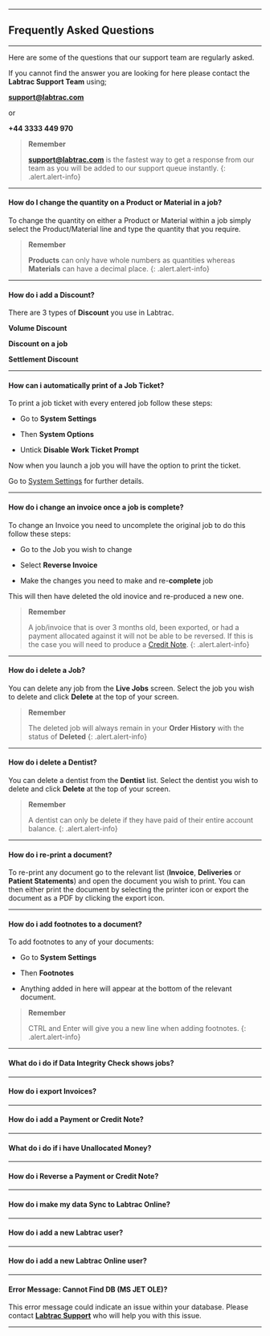 - - -

## Frequently Asked Questions

- - -

Here are some of the questions that our support team are regularly asked.

If you cannot find the answer you are looking for here please contact the **Labtrac Support Team** using;

<a name="supportfaq"></a>

**support@labtrac.com**

or

**+44 3333 449 970**

>**Remember**
>
>**support@labtrac.com** is the fastest way to get a response from our team as you will be added to our support queue instantly.
{: .alert.alert-info}

- - -

#### How do I change the quantity on a Product or Material in a job?

To change the quantity on either a Product or Material within a job simply select the Product/Material line and type the quantity that you require.

>**Remember**
>
>**Products** can only have whole numbers as quantities whereas **Materials** can have a decimal place.
{: .alert.alert-info}
- - -

#### How do i add a Discount?

There are 3 types of **Discount** you use in Labtrac.

**Volume Discount**

**Discount on a job**

**Settlement Discount**

- - - 

#### How can i automatically print of a Job Ticket?

To print a job ticket with every entered job follow these steps:

+ Go to **System Settings** 

+ Then **System Options**

+ Untick **Disable Work Ticket Prompt**

Now when you launch a job you will have the option to print the ticket.

Go to [System Settings](#systemsettings) for further details.

- - - 

#### How do i change an invoice once a job is complete?

To change an Invoice you need to uncomplete the original job to do this follow these steps:

+ Go to the Job you wish to change

+ Select **Reverse Invoice**

+ Make the changes you need to make and re-**complete** job

This will then have deleted the old inovice and re-produced a new one.

>**Remember**
>
> A job/invoice that is over 3 months old, been exported, or had a payment allocated against it will not be able to be reversed. If this is the case you will need to produce a [Credit Note](#CreditNote). 
{: .alert.alert-info}

- - - 

#### How do i delete a Job?

You can delete any job from the **Live Jobs** screen. Select the job you wish to delete and click **Delete** at the top of your screen.

>**Remember**
>
>The deleted job will always remain in your **Order History** with the status of **Deleted**
{: .alert.alert-info}

- - -

#### How do i delete a Dentist?

You can delete a dentist from the **Dentist** list. Select the dentist you wish to delete and click **Delete** at the top of your screen.

>**Remember**
>
>A dentist can only be delete if they have paid of their entire account balance.
{: .alert.alert-info}

- - -

#### How do i re-print a document?

To re-print any document go to the relevant list (**Invoice**, **Deliveries** or **Patient Statements**) and open the document you wish to print. You can then either print the document by selecting the printer icon or export the document as a PDF by clicking the export icon.

- - -

#### How do i add footnotes to a document?

To add footnotes to any of your documents:

+ Go to **System Settings**

+ Then **Footnotes**

+ Anything added in here will appear at the bottom of the relevant document.

>**Remember**
>
> CTRL and Enter will give you a new line when adding footnotes.
{: .alert.alert-info}

- - -

#### What do i do if Data Integrity Check shows jobs?

- - - 

#### How do i export Invoices?

- - -

#### How do i add a Payment or Credit Note?

- - - 

#### What do i do if i have Unallocated Money?

- - -

#### How do i Reverse a Payment or Credit Note?

- - -

#### How do i make my data Sync to Labtrac Online?

- - -

#### How do i add a new Labtrac user?

- - -

#### How do i add a new Labtrac Online user?

- - - 

#### Error Message: Cannot Find DB (MS JET OLE)?

This error message could indicate an issue within your database. Please contact [**Labtrac Support**](#supportfaq) who will help you with this issue.

- - -

